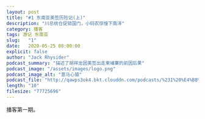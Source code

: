 ```yaml
---
layout: post
title: "#1 东南亚美签历险记(上)"
description: "川总统仓促锁国门，小码农惊惶下南洋"
category: 播客
tags: 游记 东南亚
slug:   "1"
date:   2020-05-25 08:00:00 
explicit: false
author: "Jack Rhysider"
podcast_summary: "描述了胡祥龙因美签出走柬埔寨的前因后果"
podcast_image: "/assets/images/logo.png"
podcast_image_alt: "意马心猿"
podcast_file: "http://qawps3ok4.bkt.clouddn.com/podcasts/%231%20%E4%B8%9C%E5%8D%97%E4%BA%9A%E7%BE%8E%E7%AD%BE%E5%8E%86%E9%99%A9%E8%AE%B0%20%E4%B8%8A"
length: "10"
filesize: "77725696"
---
```


播客第一期。
